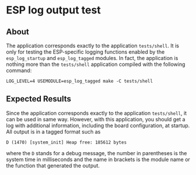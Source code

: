 # ESP log output test

## About

The application corresponds exactly to the application `tests/shell`.
It is only for testing the ESP-specific logging functions enabled by the
`esp_log_startup` and `esp_log_tagged` modules. In fact, the application is
nothing more than the `tests/shell` application compiled with the following
command:

```
LOG_LEVEL=4 USEMODULE=esp_log_tagged make -C tests/shell
```

## Expected Results

Since the application corresponds exactly to the application `tests/shell`,
it can be used in same way. However, with this application, you should get
a log with additional information, including the board configuration, at
startup. All output is in a tagged format such as

```
D (1470) [system_init] Heap free: 185612 bytes
```

where the `D` stands for a debug message, the number in parentheses is the
system time in milliseconds and the name in brackets is the module name or
the function that generated the output.
